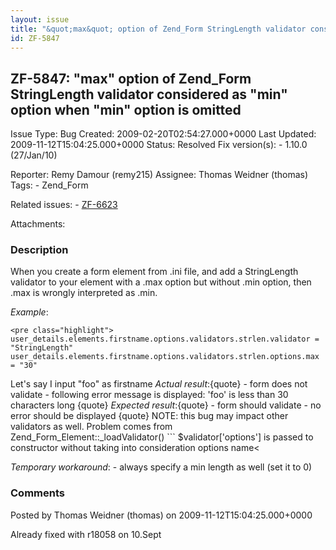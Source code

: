 ```yaml
---
layout: issue
title: "&quot;max&quot; option of Zend_Form StringLength validator considered as &quot;min&quot; option when &quot;min&quot; option is omitted"
id: ZF-5847
---
```


ZF-5847: "max" option of Zend\_Form StringLength validator considered as "min" option when "min" option is omitted
------------------------------------------------------------------------------------------------------------------

 Issue Type: Bug Created: 2009-02-20T02:54:27.000+0000 Last Updated: 2009-11-12T15:04:25.000+0000 Status: Resolved Fix version(s): - 1.10.0 (27/Jan/10)
 
 Reporter:  Remy Damour (remy215)  Assignee:  Thomas Weidner (thomas)  Tags: - Zend\_Form
 
 Related issues: - [ZF-6623](/issues/browse/ZF-6623)
 
 Attachments: 
### Description

When you create a form element from .ini file, and add a StringLength validator to your element with a .max option but without .min option, then .max is wrongly interpreted as .min.

_Example_:

 
    <pre class="highlight">
    user_details.elements.firstname.options.validators.strlen.validator = "StringLength"
    user_details.elements.firstname.options.validators.strlen.options.max = "30"

Let's say I input "foo" as firstname _Actual result_:{quote} - form does not validate - following error message is displayed: 'foo' is less than 30 characters long {quote} _Expected result_:{quote} - form should validate - no error should be displayed {quote} NOTE: this bug may impact other validators as well. Problem comes from Zend\_Form\_Element::\_loadValidator() ``` $validator['options'] is passed to constructor without taking into consideration options name<

_Temporary workaround_: - always specify a min length as well (set it to 0)

 

 

### Comments

Posted by Thomas Weidner (thomas) on 2009-11-12T15:04:25.000+0000

Already fixed with r18058 on 10.Sept

 

 